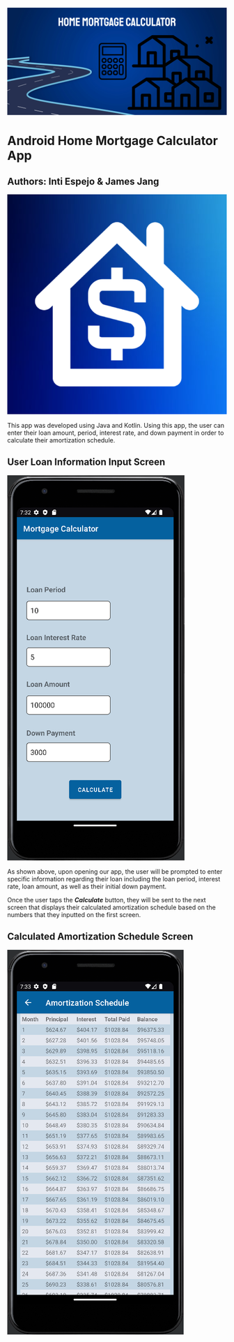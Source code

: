 ![Feature Graphic](feature_graphic.png)
# Android Home Mortgage Calculator App

## Authors: Inti Espejo & James Jang

![App Icon](app_icon.png)

This app was developed using Java and Kotlin. Using this app, the user can enter their loan amount, period, interest rate, and down payment in order to calculate their amortization schedule.

## User Loan Information Input Screen
![screen1](screen1.png)

As shown above, upon opening our app, the user will be prompted to enter specific information regarding their loan including the loan period, interest rate, loan amount, as well as their initial down payment.

Once the user taps the **_Calculate_** button, they will be sent to the next screen that displays their calculated amortization schedule based on the numbers that they inputted on the first screen.

## Calculated Amortization Schedule Screen
![screen2](screen2.png)
